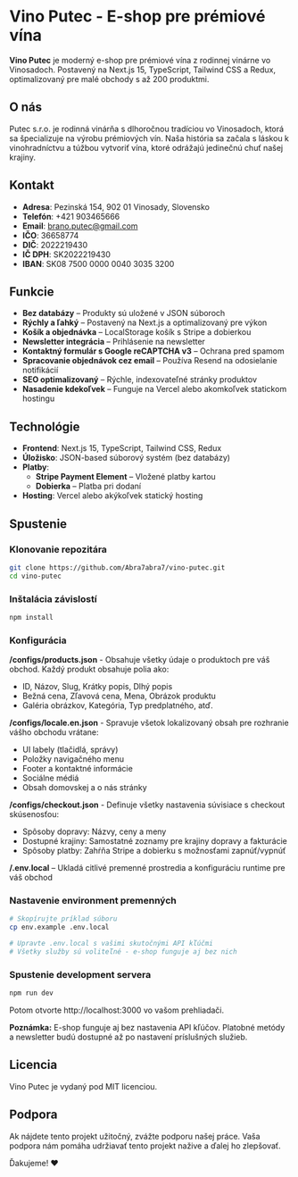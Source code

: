 # Vino Putec - E-shop pre prémiové vína

**Vino Putec** je moderný e-shop pre prémiové vína z rodinnej vinárne vo Vinosadoch. Postavený na Next.js 15, TypeScript, Tailwind CSS a Redux, optimalizovaný pre malé obchody s až 200 produktmi.

## O nás

Putec s.r.o. je rodinná vinárňa s dlhoročnou tradíciou vo Vinosadoch, ktorá sa špecializuje na výrobu prémiových vín. Naša história sa začala s láskou k vinohradníctvu a túžbou vytvoriť vína, ktoré odrážajú jedinečnú chuť našej krajiny.

## Kontakt

- **Adresa**: Pezinská 154, 902 01 Vinosady, Slovensko
- **Telefón**: +421 903465666
- **Email**: brano.putec@gmail.com
- **IČO**: 36658774
- **DIČ**: 2022219430
- **IČ DPH**: SK2022219430
- **IBAN**: SK08 7500 0000 0040 3035 3200

## Funkcie

- **Bez databázy** – Produkty sú uložené v JSON súboroch
- **Rýchly a ľahký** – Postavený na Next.js a optimalizovaný pre výkon
- **Košík a objednávka** – LocalStorage košík s Stripe a dobierkou
- **Newsletter integrácia** – Prihlásenie na newsletter
- **Kontaktný formulár s Google reCAPTCHA v3** – Ochrana pred spamom
- **Spracovanie objednávok cez email** – Používa Resend na odosielanie notifikácií
- **SEO optimalizovaný** – Rýchle, indexovateľné stránky produktov
- **Nasadenie kdekoľvek** – Funguje na Vercel alebo akomkoľvek statickom hostingu

## Technológie

- **Frontend**: Next.js 15, TypeScript, Tailwind CSS, Redux
- **Úložisko**: JSON-based súborový systém (bez databázy)
- **Platby**:
  - **Stripe Payment Element** – Vložené platby kartou
  - **Dobierka** – Platba pri dodaní
- **Hosting**: Vercel alebo akýkoľvek statický hosting

## Spustenie

### Klonovanie repozitára
```sh
git clone https://github.com/Abra7abra7/vino-putec.git
cd vino-putec
```

### Inštalácia závislostí
```sh
npm install
```

### Konfigurácia

**/configs/products.json** - Obsahuje všetky údaje o produktoch pre váš obchod. Každý produkt obsahuje polia ako:
- ID, Názov, Slug, Krátky popis, Dlhý popis
- Bežná cena, Zľavová cena, Mena, Obrázok produktu
- Galéria obrázkov, Kategória, Typ predplatného, atď.

**/configs/locale.en.json** - Spravuje všetok lokalizovaný obsah pre rozhranie vášho obchodu vrátane:
- UI labely (tlačidlá, správy)
- Položky navigačného menu
- Footer a kontaktné informácie
- Sociálne médiá
- Obsah domovskej a o nás stránky

**/configs/checkout.json** - Definuje všetky nastavenia súvisiace s checkout skúsenosťou:
- Spôsoby dopravy: Názvy, ceny a meny
- Dostupné krajiny: Samostatné zoznamy pre krajiny dopravy a fakturácie
- Spôsoby platby: Zahŕňa Stripe a dobierku s možnosťami zapnúť/vypnúť

**/.env.local** – Ukladá citlivé premenné prostredia a konfiguráciu runtime pre váš obchod

### Nastavenie environment premenných
```sh
# Skopírujte príklad súboru
cp env.example .env.local

# Upravte .env.local s vašimi skutočnými API kľúčmi
# Všetky služby sú voliteľné - e-shop funguje aj bez nich
```

### Spustenie development servera
```sh
npm run dev
```

Potom otvorte http://localhost:3000 vo vašom prehliadači.

**Poznámka:** E-shop funguje aj bez nastavenia API kľúčov. Platobné metódy a newsletter budú dostupné až po nastavení príslušných služieb.

## Licencia

Vino Putec je vydaný pod MIT licenciou.

## Podpora

Ak nájdete tento projekt užitočný, zvážte podporu našej práce. Vaša podpora nám pomáha udržiavať tento projekt nažive a ďalej ho zlepšovať.

Ďakujeme! ❤️